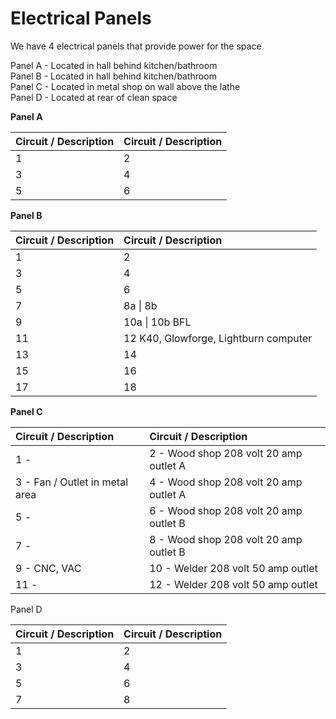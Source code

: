 # Electrical Panels

We have 4 electrical panels that provide power for the space

Panel A - Located in hall behind kitchen/bathroom  
Panel B - Located in hall behind kitchen/bathroom  
Panel C - Located in metal shop on wall above the lathe  
Panel D - Located at rear of clean space



**Panel A**

| **Circuit / Description** | **Circuit / Description** |
| :--- | :--- |
| 1 | 2 |
| 3 | 4 |
| 5 | 6 |

**Panel B** 

| **Circuit / Description**                 |  **Circuit / Description** |
| :--- | :--- |
| 1  | 2 |
| 3 | 4 |
| 5 | 6 |
| 7 | 8a                               \|     8b |
| 9 | 10a                             \|    10b    BFL |
| 11                   | 12 K40, Glowforge, Lightburn computer |
| 13 | 14 |
| 15 | 16 |
| 17 | 18 |

**Panel C**

| **Circuit / Description** | **Circuit / Description** |
| :--- | :--- |
| 1 -  | 2 - Wood shop 208 volt 20 amp outlet A |
| 3 - Fan / Outlet in metal area | 4 - Wood shop 208 volt 20 amp outlet A |
| 5 -  | 6 - Wood shop 208 volt 20 amp outlet B |
| 7 -  | 8 - Wood shop 208 volt 20 amp outlet B |
| 9 - CNC, VAC | 10 - Welder 208 volt 50 amp outlet |
| 11 -  | 12 - Welder 208 volt 50 amp outlet |

Panel D

| **Circuit / Description** | **Circuit / Description** |
| :--- | :--- |
| 1 | 2 |
| 3 | 4 |
| 5 | 6 |
| 7 | 8 |


